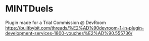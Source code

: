 # MINTDuels

Plugin made for a Trial Commission @ DevRoom
https://builtbybit.com/threads/%E2%AD%90devroom-1-in-plugin-development-services-1800-vouches%E2%AD%90.555736/
